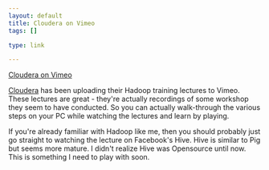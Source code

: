 ```yaml
--- 
layout: default
title: Cloudera on Vimeo
tags: []

type: link

---
```

<a href="http://vimeo.com/user1420678">Cloudera on Vimeo</a>

[Cloudera](http://www.cloudera.com) has been uploading their Hadoop training lectures to Vimeo. These lectures are great - they're actually recordings of some workshop they seem to have conducted. So you can actually walk-through the various steps on your PC while watching the lectures and learn by playing. 

If you're already familiar with Hadoop like me, then you should probably just go straight to watching the lecture on Facebook's Hive. Hive is similar to Pig but seems more mature. I didn't realize Hive was Opensource until now. This is something I need to play with soon.
